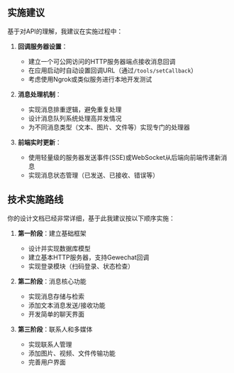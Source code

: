 ## 实施建议

基于对API的理解，我建议在实施过程中：

1. **回调服务器设置**：
   - 建立一个可公网访问的HTTP服务器端点接收消息回调
   - 在应用启动时自动设置回调URL（通过`/tools/setCallback`）
   - 考虑使用Ngrok或类似服务进行本地开发测试

2. **消息处理机制**：
   - 实现消息排重逻辑，避免重复处理
   - 设计消息队列系统处理高并发情况
   - 为不同消息类型（文本、图片、文件等）实现专门的处理器

3. **前端实时更新**：
   - 使用轻量级的服务器发送事件(SSE)或WebSocket从后端向前端传递新消息
   - 实现消息状态管理（已发送、已接收、错误等）

## 技术实施路线

你的设计文档已经非常详细，基于此我建议按以下顺序实施：

1. **第一阶段**：建立基础框架
   - 设计并实现数据库模型
   - 建立基本HTTP服务器，支持Gewechat回调
   - 实现登录模块（扫码登录、状态检查）

2. **第二阶段**：消息核心功能
   - 实现消息存储与检索
   - 添加文本消息发送/接收功能
   - 开发简单的聊天界面

3. **第三阶段**：联系人和多媒体
   - 实现联系人管理
   - 添加图片、视频、文件传输功能
   - 完善用户界面
